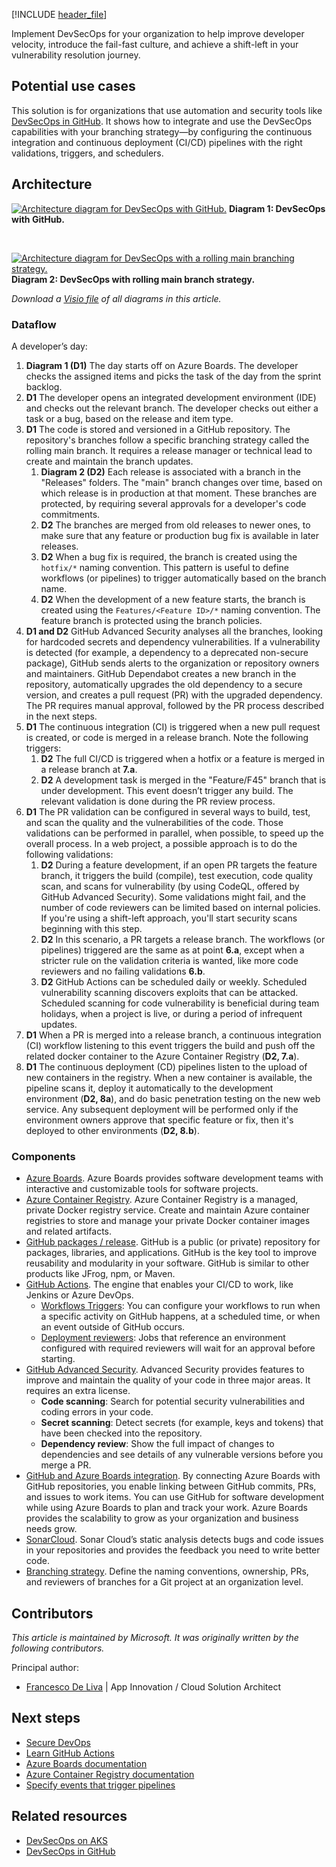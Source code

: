 [!INCLUDE [header_file](../../../includes/sol-idea-header.md)]

Implement DevSecOps for your organization to help improve developer velocity, introduce the fail-fast culture, and achieve a shift-left in your vulnerability resolution journey.

## Potential use cases

This solution is for organizations that use automation and security tools like [DevSecOps in GitHub](/azure/architecture/solution-ideas/articles/devsecops-in-github). It shows how to integrate and use the DevSecOps capabilities with your branching strategy—by configuring the continuous integration and continuous deployment (CI/CD) pipelines with the right validations, triggers, and schedulers.

## Architecture

[![Architecture diagram for DevSecOps with GitHub.](../media/devsecops-architecture.svg)](../media/devsecops-architecture.svg#lightbox)
**Diagram 1: DevSecOps with GitHub.**

<BR>

[![Architecture diagram for DevSecOps with a rolling main branching strategy.](../media/devsecops-with-rolling-branch.svg)](../media/devsecops-with-rolling-branch.svg#lightbox)
**Diagram 2: DevSecOps with rolling main branch strategy.**

*Download a [Visio file](https://arch-center.azureedge.net/devsecops-rolling-branch.vsdx) of all diagrams in this article.*

### Dataflow

A developer’s day:

1. **Diagram 1 (D1)** The day starts off on Azure Boards. The developer checks the assigned items and picks the task of the day from the sprint backlog.
1. **D1** The developer opens an integrated development environment (IDE) and checks out the relevant branch. The developer checks out either a task or a bug, based on the release and item type.
1. **D1** The code is stored and versioned in a GitHub repository. The repository's branches follow a specific branching strategy called the rolling main branch. It requires a release manager or technical lead to create and maintain the branch updates.
    1. **Diagram 2 (D2)** Each release is associated with a branch in the "Releases" folders. The "main" branch changes over time, based on which release is in production at that moment. These branches are protected, by requiring several approvals for a developer's code commitments.
    1. **D2** The branches are merged from old releases to newer ones, to make sure that any feature or production bug fix is available in later releases.
    1. **D2** When a bug fix is required, the branch is created using the `hotfix/*` naming convention. This pattern is useful to define workflows (or pipelines) to trigger automatically based on the branch name.
    1. **D2** When the development of a new feature starts, the branch is created using the `Features/<Feature ID>/*` naming convention. The feature branch is protected using the branch policies.
1. **D1 and D2** GitHub Advanced Security analyses all the branches, looking for hardcoded secrets and dependency vulnerabilities. If a vulnerability is detected (for example, a dependency to a deprecated non-secure package), GitHub sends alerts to the organization or repository owners and maintainers. GitHub Dependabot creates a new branch in the repository, automatically upgrades the old dependency to a secure version, and creates a pull request (PR) with the upgraded dependency. The PR requires manual approval, followed by the PR process described in the next steps.
1. **D1** The continuous integration (CI) is triggered when a new pull request is created, or code is merged in a release branch. Note the following triggers:
    1. **D2** The full CI/CD is triggered when a hotfix or a feature is merged in a release branch at **7.a**.
    1. **D2** A development task is merged in the "Feature/F45" branch that is under development. This event doesn’t trigger any build. The relevant validation is done during the PR review process.
1. **D1** The PR validation can be configured in several ways to build, test, and scan the quality and the vulnerabilities of the code. Those validations can be performed in parallel, when possible, to speed up the overall process. In a web project, a possible approach is to do the following validations:
    1. **D2** During a feature development, if an open PR targets the feature branch, it triggers the build (compile), test execution, code quality scan, and scans for vulnerability (by using CodeQL, offered by GitHub Advanced Security). Some validations might fail, and the number of code reviewers can be limited based on internal policies. If you're using a shift-left approach, you'll start security scans beginning with this step.
    1. **D2** In this scenario, a PR targets a release branch. The workflows (or pipelines) triggered are the same as at point **6.a**, except when a stricter rule on the validation criteria is wanted, like more code reviewers and no failing validations **6.b**.
    1. **D2** GitHub Actions can be scheduled daily or weekly. Scheduled vulnerability scanning discovers exploits that can be attacked. Scheduled scanning for code vulnerability is beneficial during team holidays, when a project is live, or during a period of infrequent updates.
1. **D1** When a PR is merged into a release branch, a continuous integration (CI) workflow listening to this event triggers the build and push off the related docker container to the Azure Container Registry (**D2, 7.a**).
1. **D1** The continuous deployment (CD) pipelines listen to the upload of new containers in the registry. When a new container is available, the pipeline scans it, deploy it automatically to the development environment (**D2, 8a**), and do basic penetration testing on the new web service. Any subsequent deployment will be performed only if the environment owners approve that specific feature or fix, then it's deployed to other environments (**D2, 8.b**).

### Components

* [Azure Boards](https://azure.microsoft.com/services/devops/boards). Azure Boards provides software development teams with interactive and customizable tools for software projects.
* [Azure Container Registry](https://azure.microsoft.com/services/container-registry). Azure Container Registry is a managed, private Docker registry service. Create and maintain Azure container registries to store and manage your private Docker container images and related artifacts.
* [GitHub packages / release](/azure/architecture/solution-ideas/articles/devsecops-in-github). GitHub is a public (or private) repository for packages, libraries, and applications. GitHub is the key tool to improve reusability and modularity in your software. GitHub is similar to other products like JFrog, npm, or Maven.
* [GitHub Actions](https://github.com/features/actions). The engine that enables your CI/CD to work, like Jenkins or Azure DevOps.
  * [Workflows Triggers](https://docs.github.com/actions/learn-github-actions/events-that-trigger-workflows): You can configure your workflows to run when a specific activity on GitHub happens, at a scheduled time, or when an event outside of GitHub occurs.
  * [Deployment reviewers](https://docs.github.com/actions/managing-workflow-runs/reviewing-deployments): Jobs that reference an environment configured with required reviewers will wait for an approval before starting.
* [GitHub Advanced Security](https://docs.github.com/get-started/learning-about-github/about-github-advanced-security). Advanced Security provides features to improve and maintain the quality of your code in three major areas. It requires an extra license.
  * **Code scanning**: Search for potential security vulnerabilities and coding errors in your code.
  * **Secret scanning**: Detect secrets (for example, keys and tokens) that have been checked into the repository.
  * **Dependency review**: Show the full impact of changes to dependencies and see details of any vulnerable versions before you merge a PR.
* [GitHub and Azure Boards integration](/azure/devops/boards/github). By connecting Azure Boards with GitHub repositories, you enable linking between GitHub commits, PRs, and issues to work items. You can use GitHub for software development while using Azure Boards to plan and track your work. Azure Boards provides the scalability to grow as your organization and business needs grow.
* [SonarCloud](https://sonarcloud.io/code-quality). Sonar Cloud’s static analysis detects bugs and code issues in your repositories and provides the feedback you need to write better code.
* [Branching strategy](/azure/devops/repos/git/git-branching-guidance). Define the naming conventions, ownership, PRs, and reviewers of branches for a Git project at an organization level.

## Contributors

*This article is maintained by Microsoft. It was originally written by the following contributors.*

Principal author:

 * [Francesco De Liva](https://www.linkedin.com/in/francescodeliva) | App Innovation / Cloud Solution Architect

## Next steps

* [Secure DevOps](https://www.microsoft.com/securityengineering/devsecops)
* [Learn GitHub Actions](https://docs.github.com/actions/learn-github-actions)
* [Azure Boards documentation](/azure/devops/boards)
* [Azure Container Registry documentation](/azure/container-registry)
* [Specify events that trigger pipelines](/azure/devops/pipelines/build/triggers)

## Related resources

* [DevSecOps on AKS](../../guide/devsecops/devsecops-on-aks.yml)
* [DevSecOps in GitHub](/azure/architecture/solution-ideas/articles/devsecops-in-github)
